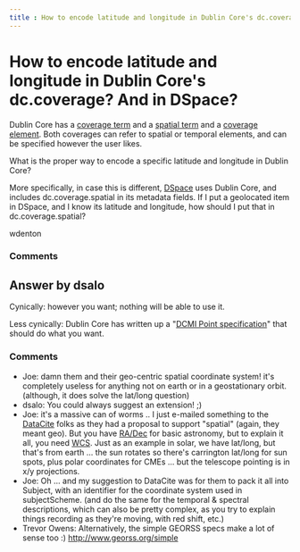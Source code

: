 ```yaml
---
title : How to encode latitude and longitude in Dublin Core's dc.coverage? And in DSpace?
---
```

How to encode latitude and longitude in Dublin Core's dc.coverage? And in DSpace?
=====================
Dublin Core has a [coverage term](http://purl.org/dc/terms/coverage) and
a [spatial term](http://purl.org/dc/terms/spatial) and a [coverage
element](http://purl.org/dc/elements/1.1/coverage). Both coverages can
refer to spatial or temporal elements, and can be specified however the
user likes.

What is the proper way to encode a specific latitude and longitude in
Dublin Core?

More specifically, in case this is different,
[DSpace](http://www.dspace.org/) uses Dublin Core, and includes
dc.coverage.spatial in its metadata fields. If I put a geolocated item
in DSpace, and I know its latitude and longitude, how should I put that
in dc.coverage.spatial?

wdenton

### Comments ###


Answer by dsalo
----------------
Cynically: however you want; nothing will be able to use it.

Less cynically: Dublin Core has written up a "[DCMI Point
specification](http://dublincore.org/documents/dcmi-point/)" that should
do what you want.

### Comments ###
* Joe: damn them and their geo-centric spatial coordinate system! it's
completely useless for anything not on earth or in a geostationary
orbit. (although, it does solve the lat/long question)
* dsalo: You could always suggest an extension! ;)
* Joe: it's a massive can of worms .. I just e-mailed something to the
[DataCite](http://datacite.org/) folks as they had a proposal to support
"spatial" (again, they meant geo). But you have
[RA/Dec](http://en.wikipedia.org/wiki/Equatorial\_coordinate\_system)
for basic astronomy, but to explain it all, you need
[WCS](http://fits.gsfc.nasa.gov/fits\_wcs.html). Just as an example in
solar, we have lat/long, but that's from earth ... the sun rotates so
there's carrington lat/long for sun spots, plus polar coordinates for
CMEs ... but the telescope pointing is in x/y projections.
* Joe: Oh ... and my suggestion to DataCite was for them to pack it all into
Subject, with an identifier for the coordinate system used in
subjectScheme. (and do the same for the temporal & spectral
descriptions, which can also be pretty complex, as you try to explain
things recording as they're moving, with red shift, etc.)
* Trevor Owens: Alternatively, the simple GEORSS specs make a lot of sense too :)
http://www.georss.org/simple

